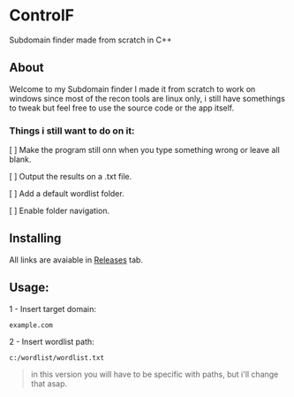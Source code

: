 # ControlF
Subdomain finder made from scratch in C++

## About
Welcome to my Subdomain finder
I made it from scratch to work on windows since most of the recon tools are linux only, i still have somethings to tweak but feel free to use the source code or the app itself.

### Things i still want to do on it:

[ ] Make the program still onn when you type something wrong or leave all blank.

[ ] Output the results on a .txt file.

[ ] Add a default wordlist folder.

[ ] Enable folder navigation.

## Installing

All links are avaiable in [Releases](https://github.com/Kaillera-Caille/ControlF/releases) tab.

## Usage: 

1 - Insert target domain: 

    example.com

2 - Insert wordlist path: 

    c:/wordlist/wordlist.txt
  > in this version you will have to be specific with paths, but i'll change that asap.
